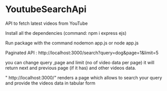 # YoutubeSearchApi
 API to fetch latest videos from YouTube

Install all the dependencies (command: npm i express ejs)
 
Run package with the command nodemon app.js or node app.js

Paginated API : http://localhost:3000/search?query=dog&page=1&limit=5

you can change query ,page and limit (no of video data per page)
it will return next and previous page (if it has) and other videos data.

 " http://localhost:3000/" renders a page which allows to search your query and provide the videos data in tabular form 


